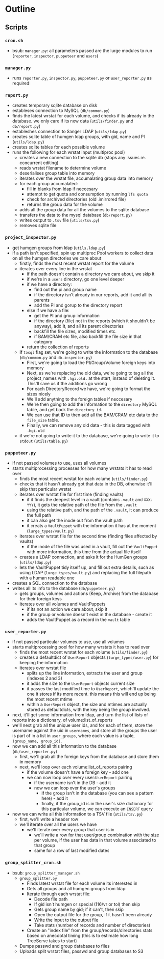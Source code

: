 # Outline

## Scripts

### `cron.sh`

- bsub: `manager.py`: all parameters passed are the lurge modules to run (`reporter`, `inspector`, `puppeteer` and `users`)

### `manager.py`

- runs `reporter.py`, `inspector.py`, `puppeteer.py` or `user_reporter.py` as required

### `report.py`

- creates temporary sqlite database on disk
- estableses connection to MySQL (`db/common.py`)
- finds the latest wrstat for each volume, and checks if its already in the database. we only care if its new data (`utils/finder.py` and `db/report.py`)
- estableshes connection to Sanger LDAP (`utils/ldap.py`)
- creates sqlite table of humgen ldap groups, with gid, name and PI (`utils/ldap.py`)
- creates sqlite tables for each possible volume
- runs the following for each wrstat input (multiproc pool)
    - creates a new connection to the sqlite db (stops any issues re. concurrent editing)
    - reads wrstat filename to determine volume
    - deserialises group table into memory
    - iterates over the wrstat file, accumalating group data into memory
    - for each group accumalated:
      - fill in blanks from ldap if neccesary
      - attempt to get quota and consumption by running `lfs quota`
      - check for archived directories (old .imirrored file)
      - returns the group data for the volume
    - adds all the group data for all the volumes to the sqlite database
    - transfers the data to the mysql database (`db/report.py`)
    - writes output to `.tsv` file (`utils/tsv.py`)
    - removes sqlite file

### `project_inspector.py`

- get humgen groups from ldap (`utils.ldap.py`)
- if a path isn't specified, spin up multiproc Pool workers to collect data on all the humgen directories we care about
    - firstly, finds the most recent wrstat report for the volume
    - iterates over every line in the wrstat
        - if the path doesn't contain a directory we care about, we skip it
        - if we're in a `users` directory, go one level deeper
        - if we have a directory:
            - find out the pi and group name
            - if the directory isn't already in our reports, add it and all its parents
            - add the PI and gorup to the directory report
        - else if we have a file:
            - get the PI and group information
            - if the directory (file) not in the reports (which it shouldn't be anyway), add it, and all its parent directories
            - backfill the file sizes, modified times etc.
            - if BAM/CRAM etc file, also backfill the file size in that category
        - return the collection of reports
    - if `tosql` flag set, we're going to write the information to the database (`db/common.py` and `db.inspector.py`)
        - First, we're going to load the PI/Group/Volume foreign keys into memory
        - Next, as we're replacing the old data, we're going to tag all the project_names with `.hgi.old.` at the start, instead of deleting it. This'll save us if the additions go wrong
        - For each DirectoryRecord we have, we're going to format the sizes nicely
        - We'll add anything to the foreign tables if neccesary
        - We're then going to add the information to the `directory` MySQL table, and get back the `directory_id`.
        - We can use that ID to then add all the BAM/CRAM etc data to the `file_size` table.
        - Finally, we can remove any old data - this is data tagged with `.hgi.old`
    - if we're not going to write it to the database, we're going to write it to `stdout` (`utils/table.py`)

### `puppeteer.py`

- if not passed volumes to use, uses all volumes
- starts multiprocessing processes for how many wrstats it has to read over
    - finds the most recent wrstat for each volume (`utils/finder.py`)
    - checks that it hasn't already got that data in the DB, otherwise it'll skip that particular wrstat
    - iterates over wrstat file for first time (finding vaults)
        - if it finds the deepest level in a vault (contains `.vault` and `XXX-YYY`), it gets the relative path of the file from the `.vault`
        - using the relative path, and the path of the `.vault`, it can produce the full path
        - it can also get the inode out from the vault path
        - it creats a `VaultPuppet` with the information it has at the moment (`lurge_types/vault.py`)
    - iterates over wrstat file for the second time (finding files affected by vaults)
        - if the inode of the file was used in a vault, fill out the `VaultPuppet` with more information, this time from the actual file itself
    - creates a LDAP connection, and asks it for the HumGen groups (`utils/ldap.py`)
    - lets the VaultPuppet tidy itself up, and fill out extra details, such as using LDAP (`lurge_types/vault.py`) and replacing the full filepath with a human readable one
- creates a SQL connection to the database
- writes all its info to the database (`db/puppeteer.py`)
    - gets groups, volumes and actions (Keep, Archive) from the database for their foreign keys
    - iterates over all volumes and VaultPuppets
        - if its not an action we care about, skip it
        - if the group or volume doesn't exist in the database - create it
        - adds the VaultPuppet as a record in the `vault` table

### `user_reporter.py`

- if not passed particular volumes to use, use all volumes
- starts multiprocessing pool for how many wrstats it has to read over
    - finds the most recent wrstat for each volume (`utils/finder.py`)
    - creates a defaultdict of `UserReport` objects (`lurge_types/user.py`) for keeping the information
    - iterates over wrstat file
        - splits up the line information, extracts the user and group (indexes 2 and 3)
        - it adds the size to the `UserReport` objects current size
        - it passes the last modified time to `UserReport`, which'll update the one it stores if its more recent. this means this will end up being the most recent mtime
        - within a `UserReport` object, the size and mtimes are actually stored as defaultdicts, with the key being the group involved.
- next, it'll get some information from ldap, and turn the list of lists of reports into a dictionary, of volume:list_of_reports
- we'll next grab all the unique user ids, and for each of them, store the username against the uid in `usernames`, and store all the groups the user is part of in a list in `user_groups`, where each value is a tuple, `(group_name, group_id)`.
- now we can add all this information to the database (`db/user_reporter.py`)
    - first, we'll grab all the foreign keys from the database and store them in memory
    - next, we'll loop over each volume:list_of_reports pairing
        - if the volume doesn't have a foreign key - add one
        - we can now loop over every user:`UserReport` pairing
            - if the username isn't in the DB - add it
            - now we can loop over the user's groups
                - if the group isn't in the database (you can see a pattern here) - add it
                - finally, if the group_id is in the user's size dictionary for this particular volume, we can execute an `INSERT` query
- now we can write all this information to a TSV file (`utils/tsv.py`)
    - first, we'll write a header row
    - we'll iterate over all the users we have
        - we'll iterate over every group that user is in
            - we'll write a row for that user/group combination with the size per volume, if the user has data in that volume associated to that group
            - same for a row of last modified dates

### `group_splitter_cron.sh`
* bsub: `group_splitter_manager.sh`
  * `group_splitter.py`
    * Finds latest wrstat file for each volume its interested in
    * Gets all groups and all humgen groups from ldap
    * Iterate through each wrstat file:
      * Decode file path
      * If gid isn't humgen or special (116/vr or tol) then skip
      * Gets group name by gid; if it can't, then skip
      * Open the output file for the group, if it hasn't been already
      * Write the input to the output file
      * Take stats (number of records and number of directories)
    * Create an "index file" from the group/records/directories stats
      based on anecdotal timing (this is to estimate how long
      TreeServe takes to start)
  * Dumps passwd and group databases to files
  * Uploads split wrstat files, passwd and group databases to S3

